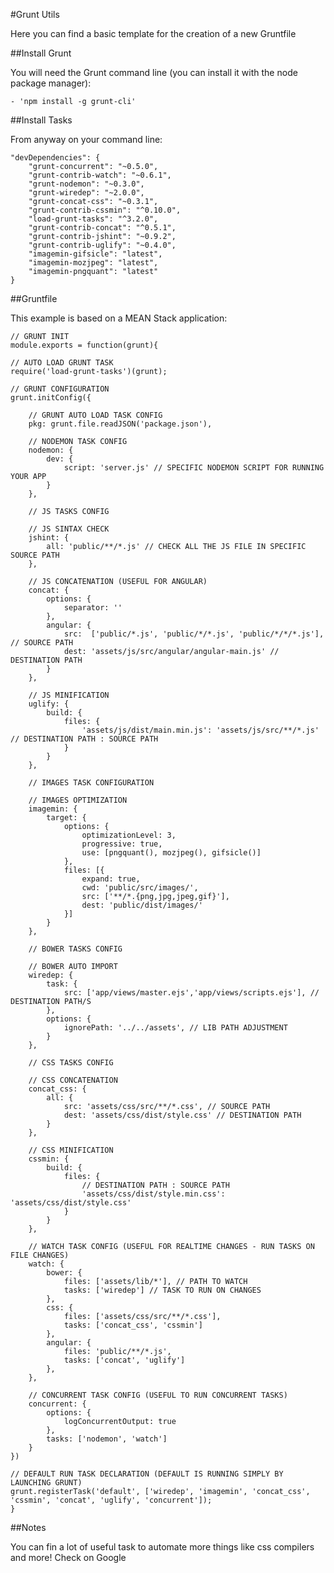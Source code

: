#Grunt Utils

Here you can find a basic template for the creation of a new Gruntfile

##Install Grunt

You will need the Grunt command line (you can install it with the node package manager):

    - 'npm install -g grunt-cli'

##Install Tasks

From anyway on your command line:

    "devDependencies": {
        "grunt-concurrent": "~0.5.0",
        "grunt-contrib-watch": "~0.6.1",
        "grunt-nodemon": "~0.3.0",
        "grunt-wiredep": "~2.0.0",
        "grunt-concat-css": "~0.3.1",
        "grunt-contrib-cssmin": "^0.10.0",
        "load-grunt-tasks": "^3.2.0",
        "grunt-contrib-concat": "^0.5.1",
        "grunt-contrib-jshint": "~0.9.2",
        "grunt-contrib-uglify": "~0.4.0",
        "imagemin-gifsicle": "latest",
        "imagemin-mozjpeg": "latest",
        "imagemin-pngquant": "latest"
    }

##Gruntfile

This example is based on a MEAN Stack application:

    // GRUNT INIT
    module.exports = function(grunt){

    // AUTO LOAD GRUNT TASK
    require('load-grunt-tasks')(grunt);

    // GRUNT CONFIGURATION
    grunt.initConfig({

        // GRUNT AUTO LOAD TASK CONFIG
        pkg: grunt.file.readJSON('package.json'),

        // NODEMON TASK CONFIG
        nodemon: {
            dev: {
                script: 'server.js' // SPECIFIC NODEMON SCRIPT FOR RUNNING YOUR APP
            }
        },

        // JS TASKS CONFIG

        // JS SINTAX CHECK
        jshint: {
            all: 'public/**/*.js' // CHECK ALL THE JS FILE IN SPECIFIC SOURCE PATH
        },

        // JS CONCATENATION (USEFUL FOR ANGULAR)
        concat: {
            options: {
                separator: ''
            },
            angular: {
                src:  ['public/*.js', 'public/*/*.js', 'public/*/*/*.js'], // SOURCE PATH
                dest: 'assets/js/src/angular/angular-main.js' // DESTINATION PATH
            }
        },

        // JS MINIFICATION
        uglify: {
            build: {
                files: {
                    'assets/js/dist/main.min.js': 'assets/js/src/**/*.js' // DESTINATION PATH : SOURCE PATH
                }
            }
        },

        // IMAGES TASK CONFIGURATION

        // IMAGES OPTIMIZATION
        imagemin: {
            target: {
                options: {
                    optimizationLevel: 3,
                    progressive: true,
                    use: [pngquant(), mozjpeg(), gifsicle()]
                },
                files: [{
                    expand: true,
                    cwd: 'public/src/images/',
                    src: ['**/*.{png,jpg,jpeg,gif}'],
                    dest: 'public/dist/images/'
                }]
            }
        },

        // BOWER TASKS CONFIG

        // BOWER AUTO IMPORT
        wiredep: {
            task: {
                src: ['app/views/master.ejs','app/views/scripts.ejs'], // DESTINATION PATH/S
            },
            options: {
                ignorePath: '../../assets', // LIB PATH ADJUSTMENT
            }
        },

        // CSS TASKS CONFIG

        // CSS CONCATENATION
        concat_css: {
            all: {
                src: 'assets/css/src/**/*.css', // SOURCE PATH
                dest: 'assets/css/dist/style.css' // DESTINATION PATH
            }
        },

        // CSS MINIFICATION
        cssmin: {
            build: {
                files: {
                    // DESTINATION PATH : SOURCE PATH
                    'assets/css/dist/style.min.css': 'assets/css/dist/style.css'
                }
            }
        },

        // WATCH TASK CONFIG (USEFUL FOR REALTIME CHANGES - RUN TASKS ON FILE CHANGES)
        watch: {
            bower: {
                files: ['assets/lib/*'], // PATH TO WATCH
                tasks: ['wiredep'] // TASK TO RUN ON CHANGES
            },
            css: {
                files: ['assets/css/src/**/*.css'],
                tasks: ['concat_css', 'cssmin']
            },
            angular: {
                files: 'public/**/*.js',
                tasks: ['concat', 'uglify']
            },
        },

        // CONCURRENT TASK CONFIG (USEFUL TO RUN CONCURRENT TASKS)
        concurrent: {
            options: {
                logConcurrentOutput: true
            },
            tasks: ['nodemon', 'watch']
        }
    })

    // DEFAULT RUN TASK DECLARATION (DEFAULT IS RUNNING SIMPLY BY LAUNCHING GRUNT)
    grunt.registerTask('default', ['wiredep', 'imagemin', 'concat_css', 'cssmin', 'concat', 'uglify', 'concurrent']);
    }

##Notes

You can fin a lot of useful task to automate more things like css compilers and more! Check on Google
